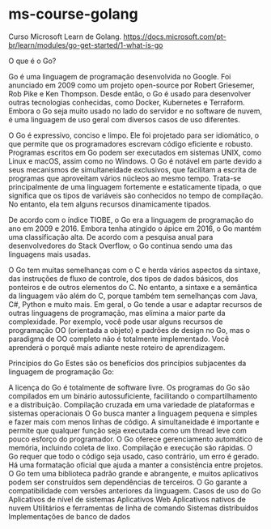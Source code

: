 # ms-course-golang
Curso Microsoft Learn de Golang.
https://docs.microsoft.com/pt-br/learn/modules/go-get-started/1-what-is-go

O que é o Go?

Go é uma linguagem de programação desenvolvida no Google. Foi anunciado em 2009 como um projeto open-source por Robert Griesemer, Rob Pike e Ken Thompson. Desde então, o Go é usado para desenvolver outras tecnologias conhecidas, como Docker, Kubernetes e Terraform. Embora o Go seja muito usado no lado do servidor e no software de nuvem, é uma linguagem de uso geral com diversos casos de uso diferentes.

O Go é expressivo, conciso e limpo. Ele foi projetado para ser idiomático, o que permite que os programadores escrevam código eficiente e robusto. Programas escritos em Go podem ser executados em sistemas UNIX, como Linux e macOS, assim como no Windows. O Go é notável em parte devido a seus mecanismos de simultaneidade exclusivos, que facilitam a escrita de programas que aproveitam vários núcleos ao mesmo tempo. Trata-se principalmente de uma linguagem fortemente e estaticamente tipada, o que significa que os tipos de variáveis são conhecidos no tempo de compilação. No entanto, ela tem alguns recursos dinamicamente tipados.

De acordo com o índice TIOBE, o Go era a linguagem de programação do ano em 2009 e 2016. Embora tenha atingido o ápice em 2016, o Go mantém uma classificação alta. De acordo com a pesquisa anual para desenvolvedores do Stack Overflow, o Go continua sendo uma das linguagens mais usadas.

O Go tem muitas semelhanças com o C e herda vários aspectos da sintaxe, das instruções de fluxo de controle, dos tipos de dados básicos, dos ponteiros e de outros elementos do C. No entanto, a sintaxe e a semântica da linguagem vão além do C, porque também tem semelhanças com Java, C#, Python e muito mais. Em geral, o Go tende a usar e adaptar recursos de outras linguagens de programação, mas elimina a maior parte da complexidade. Por exemplo, você pode usar alguns recursos de programação OO (orientada a objeto) e padrões de design no Go, mas o paradigma de OO completo não é totalmente implementado. Você aprenderá o porquê mais adiante neste roteiro de aprendizagem.

Princípios do Go
Estes são os benefícios dos princípios subjacentes da linguagem de programação Go:

A licença do Go é totalmente de software livre.
Os programas do Go são compilados em um binário autossuficiente, facilitando o compartilhamento e a distribuição.
Compilação cruzada em uma variedade de plataformas e sistemas operacionais
O Go busca manter a linguagem pequena e simples e fazer mais com menos linhas de código.
A simultaneidade é importante e permite que qualquer função seja executada como um thread leve com pouco esforço do programador.
O Go oferece gerenciamento automático de memória, incluindo coleta de lixo.
Compilação e execução são rápidas.
O Go requer que todo o código seja usado, caso contrário, um erro é gerado.
Há uma formatação oficial que ajuda a manter a consistência entre projetos.
O Go tem uma biblioteca padrão grande e abrangente, e muitos aplicativos podem ser construídos sem dependências de terceiros.
O Go garante a compatibilidade com versões anteriores da linguagem.
Casos de uso do Go
Aplicativos de nível de sistemas
Aplicativos Web
Aplicativos nativos de nuvem
Utilitários e ferramentas de linha de comando
Sistemas distribuídos
Implementações de banco de dados

